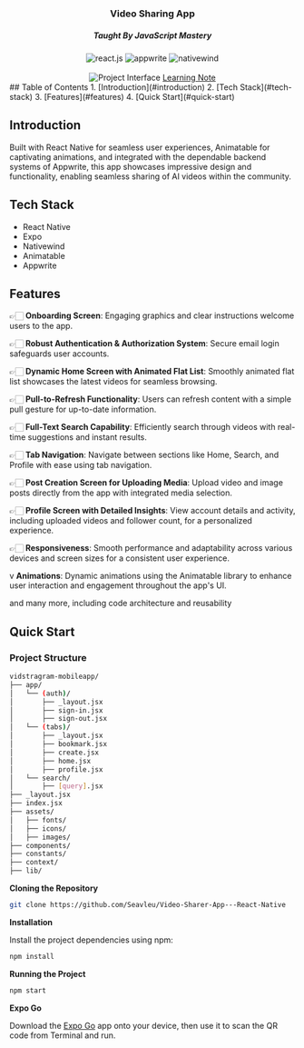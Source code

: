 <div align="center">
<h3 align="center">Video Sharing App</h3>
<h5>Taught By JavaScript Mastery</h5>
<div>
    <img src="https://img.shields.io/badge/-React_Native-black?style=for-the-badge&logoColor=white&logo=react&color=61DAFB" alt="react.js" />
    <img src="https://img.shields.io/badge/-Appwrite-black?style=for-the-badge&logoColor=white&logo=appwrite&color=FD366E" alt="appwrite" />
    <img src="https://img.shields.io/badge/NativeWind-black?style=for-the-badge&logoColor=white&logo=tailwindcss&color=06B6D4" alt="nativewind" />
</div>
<br/>
      <img src="https://github.com/user-attachments/assets/6f999c83-f0e9-40ee-b2ef-ed9d468623a4" alt="Project Interface">
    <a href="https://vast-part-d09.notion.site/Aora-Video-Sharing-2a1c80ce68fc4edbad8e7dbd1eb5c50c" target="_blank">Learning Note</a>
</div>
## <a name="table">Table of Contents</a>
1. [Introduction](#introduction)
2. [Tech Stack](#tech-stack)
3. [Features](#features)
4. [Quick Start](#quick-start)

## <a name="introduction">Introduction</a>

Built with React Native for seamless user experiences, Animatable for captivating animations, and integrated with the dependable backend systems of Appwrite,
this app showcases impressive design and functionality, enabling seamless sharing of AI videos within the community.

## <a name="tech-stack">Tech Stack</a>

- React Native
- Expo
- Nativewind
- Animatable
- Appwrite

## <a name="features">Features</a>

👉🏻 **Onboarding Screen**: Engaging graphics and clear instructions welcome users to the app.

👉🏻 **Robust Authentication & Authorization System**: Secure email login safeguards user accounts.

👉🏻 **Dynamic Home Screen with Animated Flat List**: Smoothly animated flat list showcases the latest videos for seamless browsing.

👉🏻 **Pull-to-Refresh Functionality**: Users can refresh content with a simple pull gesture for up-to-date information.

👉🏻 **Full-Text Search Capability**: Efficiently search through videos with real-time suggestions and instant results.

👉🏻 **Tab Navigation**: Navigate between sections like Home, Search, and Profile with ease using tab navigation.

👉🏻 **Post Creation Screen for Uploading Media**: Upload video and image posts directly from the app with integrated media selection.

👉🏻 **Profile Screen with Detailed Insights**: View account details and activity, including uploaded videos and follower count, for a personalized experience.

👉🏻 **Responsiveness**: Smooth performance and adaptability across various devices and screen sizes for a consistent user experience.

v **Animations**: Dynamic animations using the Animatable library to enhance user interaction and engagement throughout the app's UI.

and many more, including code architecture and reusability

## <a name="quick-start">Quick Start</a>

### Project Structure

```bash
vidstragram-mobileapp/
├── app/
│   └── (auth)/
│       ├── _layout.jsx
│       ├── sign-in.jsx
│       ├── sign-out.jsx
│   └── (tabs)/
│       ├── _layout.jsx
│       ├── bookmark.jsx
│       ├── create.jsx
│       ├── home.jsx
│       ├── profile.jsx
│   └── search/
│       ├── [query].jsx
├── _layout.jsx
├── index.jsx
├── assets/
│   ├── fonts/
│   ├── icons/
│   ├── images/
├── components/
├── constants/
├── context/
├── lib/
```

**Cloning the Repository**

```bash
git clone https://github.com/Seavleu/Video-Sharer-App---React-Native

```

**Installation**

Install the project dependencies using npm:

```bash
npm install
```

**Running the Project**

```bash
npm start
```

**Expo Go**

Download the [Expo Go](https://expo.dev/go) app onto your device, then use it to scan the QR code from Terminal and run.

